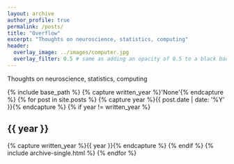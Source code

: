 ```yaml
---
layout: archive
author_profile: true
permalink: /posts/
title: "Overflow"
excerpt: "Thoughts on neuroscience, statistics, computing"
header:
  overlay_image: ../images/computer.jpg
  overlay_filter: 0.5 # same as adding an opacity of 0.5 to a black background
---
```


Thoughts on neuroscience, statistics, computing

{% include base_path %}
{% capture written_year %}'None'{% endcapture %}
{% for post in site.posts %}
{% capture year %}{{ post.date | date: '%Y' }}{% endcapture %}
{% if year != written_year %}
<h2 id="{{ year | slugify }}" class="archive__subtitle">{{ year }}</h2>
{% capture written_year %}{{ year }}{% endcapture %}
{% endif %}
{% include archive-single.html %}
{% endfor %}
